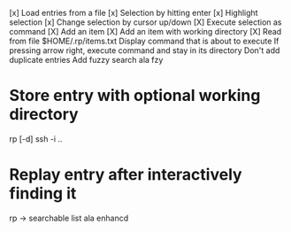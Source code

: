[x] Load entries from a file
[x] Selection by hitting enter
[x] Highlight selection
[x] Change selection by cursor up/down
[X] Execute selection as command
[X] Add an item 
[X] Add an item with working directory
[X] Read from file $HOME/.rp/items.txt
Display command that is about to execute
If pressing arrow right, execute command and stay in its directory
Don't add duplicate entries
Add fuzzy search ala fzy

# Store entry with optional working directory

rp [-d] ssh -i .. 

# Replay entry after interactively finding it

rp
-> searchable list ala enhancd